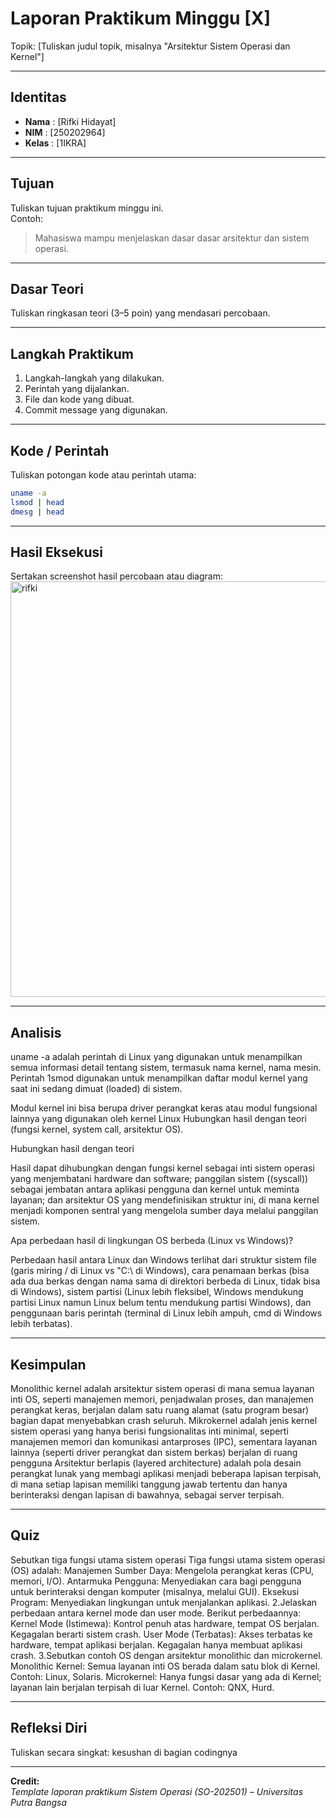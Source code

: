 
# Laporan Praktikum Minggu [X]
Topik: [Tuliskan judul topik, misalnya "Arsitektur Sistem Operasi dan Kernel"]

---

## Identitas
- **Nama**  : [Rifki Hidayat]  
- **NIM**   : [250202964]  
- **Kelas** : [1IKRA]

---

## Tujuan
Tuliskan tujuan praktikum minggu ini.  
Contoh:  
> Mahasiswa mampu menjelaskan dasar dasar arsitektur dan sistem operasi.

---

## Dasar Teori
Tuliskan ringkasan teori (3–5 poin) yang mendasari percobaan.

---

## Langkah Praktikum
1. Langkah-langkah yang dilakukan.  
2. Perintah yang dijalankan.  
3. File dan kode yang dibuat.  
4. Commit message yang digunakan.

---

## Kode / Perintah
Tuliskan potongan kode atau perintah utama:
```bash
uname -a
lsmod | head
dmesg | head
```

---

## Hasil Eksekusi
Sertakan screenshot hasil percobaan atau diagram:
<img width="1184" height="665" alt="rifki" src="https://github.com/user-attachments/assets/f6fe3e90-607c-4704-8bce-dcad3b39687f" />

---

## Analisis
uname -a adalah perintah di Linux yang digunakan untuk menampilkan semua informasi detail tentang sistem, termasuk nama kernel, nama mesin.
Perintah 1smod digunakan untuk menampilkan daftar modul kernel yang saat ini sedang dimuat (loaded) di sistem.

Modul kernel ini bisa berupa driver perangkat keras atau modul fungsional lainnya yang digunakan oleh kernel Linux Hubungkan hasil dengan teori (fungsi kernel, system call, arsitektur OS).

Hubungkan hasil dengan teori

Hasil dapat dihubungkan dengan fungsi kernel sebagai inti sistem operasi yang menjembatani hardware dan software; panggilan sistem ((syscall)) sebagai jembatan antara aplikasi pengguna dan kernel untuk meminta layanan; dan arsitektur OS yang mendefinisikan struktur ini, di mana kernel menjadi komponen sentral yang mengelola sumber daya melalui panggilan sistem.

Apa perbedaan hasil di lingkungan OS berbeda (Linux vs Windows)?

Perbedaan hasil antara Linux dan Windows terlihat dari struktur sistem file (garis miring / di Linux vs "C:\ di Windows), cara penamaan berkas (bisa ada dua berkas dengan nama sama di direktori berbeda di Linux, tidak bisa di Windows), sistem partisi (Linux lebih fleksibel, Windows mendukung partisi Linux namun Linux belum tentu mendukung partisi Windows), dan penggunaan baris perintah (terminal di Linux lebih ampuh, cmd di Windows lebih terbatas).

---

## Kesimpulan
Monolithic kernel adalah arsitektur sistem operasi di mana semua layanan inti OS, seperti manajemen memori, penjadwalan proses, dan manajemen perangkat keras, berjalan dalam satu ruang alamat (satu program besar) bagian dapat menyebabkan crash seluruh. Mikrokernel adalah jenis kernel sistem operasi yang hanya berisi fungsionalitas inti minimal, seperti manajemen memori dan komunikasi antarproses (IPC), sementara layanan lainnya (seperti driver perangkat dan sistem berkas) berjalan di ruang pengguna Arsitektur berlapis (layered architecture) adalah pola desain perangkat lunak yang membagi aplikasi menjadi beberapa lapisan terpisah, di mana setiap lapisan memiliki tanggung jawab tertentu dan hanya berinteraksi dengan lapisan di bawahnya, sebagai server terpisah.

---

## Quiz
Sebutkan tiga fungsi utama sistem operasi Tiga fungsi utama sistem operasi (OS) adalah: Manajemen Sumber Daya: Mengelola perangkat keras (CPU, memori, I/O). Antarmuka Pengguna: Menyediakan cara bagi pengguna untuk berinteraksi dengan komputer (misalnya, melalui GUI). Eksekusi Program: Menyediakan lingkungan untuk menjalankan aplikasi. 2.Jelaskan perbedaan antara kernel mode dan user mode. Berikut perbedaannya: Kernel Mode (Istimewa): Kontrol penuh atas hardware, tempat OS berjalan. Kegagalan berarti sistem crash. User Mode (Terbatas): Akses terbatas ke hardware, tempat aplikasi berjalan. Kegagalan hanya membuat aplikasi crash.
3.Sebutkan contoh OS dengan arsitektur monolithic dan microkernel. Monolithic Kernel: Semua layanan inti OS berada dalam satu blok di Kernel. Contoh: Linux, Solaris. Microkernel: Hanya fungsi dasar yang ada di Kernel; layanan lain berjalan terpisah di luar Kernel. Contoh: QNX, Hurd.

---

## Refleksi Diri
Tuliskan secara singkat:
kesushan di bagian codingnya  

---

**Credit:**  
_Template laporan praktikum Sistem Operasi (SO-202501) – Universitas Putra Bangsa_
